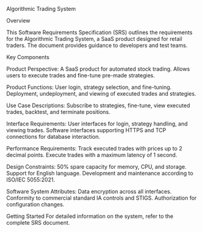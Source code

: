 Algorithmic Trading System

Overview

This Software Requirements Specification (SRS) outlines the requirements for the Algorithmic Trading System, a SaaS product designed for retail traders. The document provides guidance to developers and test teams.

Key Components

Product Perspective:
A SaaS product for automated stock trading.
Allows users to execute trades and fine-tune pre-made strategies.

Product Functions:
User login, strategy selection, and fine-tuning.
Deployment, undeployment, and viewing of executed trades and strategies.

Use Case Descriptions:
Subscribe to strategies, fine-tune, view executed trades, backtest, and terminate positions.

Interface Requirements:
User interfaces for login, strategy handling, and viewing trades.
Software interfaces supporting HTTPS and TCP connections for database interaction.

Performance Requirements:
Track executed trades with prices up to 2 decimal points.
Execute trades with a maximum latency of 1 second.

Design Constraints:
50% spare capacity for memory, CPU, and storage.
Support for English language.
Development and maintenance according to ISO/IEC 5055:2021.

Software System Attributes:
Data encryption across all interfaces.
Conformity to commercial standard IA controls and STIGS.
Authorization for configuration changes.

Getting Started
For detailed information on the system, refer to the complete SRS document.

